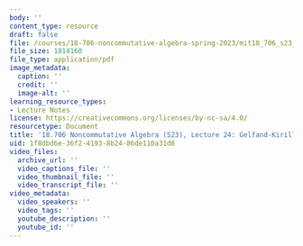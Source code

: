 ```yaml
---
body: ''
content_type: resource
draft: false
file: /courses/18-706-noncommutative-algebra-spring-2023/mit18_706_s23_lec24.pdf
file_size: 1814160
file_type: application/pdf
image_metadata:
  caption: ''
  credit: ''
  image-alt: ''
learning_resource_types:
- Lecture Notes
license: https://creativecommons.org/licenses/by-nc-sa/4.0/
resourcetype: Document
title: '18.706 Noncommutative Algebra (S23), Lecture 24: Gelfand-Kirillov Dimension'
uid: 1f8dbd6e-36f2-4193-8b24-86de110a31d8
video_files:
  archive_url: ''
  video_captions_file: ''
  video_thumbnail_file: ''
  video_transcript_file: ''
video_metadata:
  video_speakers: ''
  video_tags: ''
  youtube_description: ''
  youtube_id: ''
---
```

